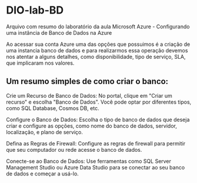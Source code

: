# DIO-lab-BD
Arquivo com resumo do laboratório da aula Microsoft Azure - Configurando uma instância de Banco de Dados na Azure

Ao acessar sua conta Azure uma das opções que possuimos é a criação de uma instancia banco de dados e para realizarmos essa operação devemos nos atentar a alguns detalhes, como disponibilidade, tipo de serviço, SLA, que implicaram nos valores.

## Um resumo simples de como criar o banco:

Crie um Recurso de Banco de Dados: No portal, clique em "Criar um recurso" e escolha "Banco de Dados". Você pode optar por diferentes tipos, como SQL Database, Cosmos DB, etc.

Configure o Banco de Dados: Escolha o tipo de banco de dados que deseja criar e configure as opções, como nome do banco de dados, servidor, localização, e plano de serviço.

Defina as Regras de Firewall: Configure as regras de firewall para permitir que seu computador ou rede acesse o banco de dados.

Conecte-se ao Banco de Dados: Use ferramentas como SQL Server Management Studio ou Azure Data Studio para se conectar ao seu banco de dados e começar a usá-lo.
